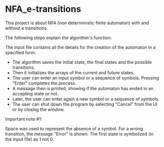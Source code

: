 # NFA_e-transitions

This project is about NFA (non deterministic finite automaton) with and without e transitions.

The following steps explain the algorithm's function:

The input file contains all the details for the creation of the automaton in a specified form. 
- The algorithm saves the initial state, the final states and the possible transitions. 
- Then it initializes the arrays of the current and future states.
- The user can enter an input symbol or a sequence of symbols. Pressing "Enter" completes the process.
- A message then is printed, showing if the automaton has ended in an accepting state or not.
- Later, the user can enter again a new symbol or a sequence of symbols.
- The user can shut down the program by selecting "Cancel" from the UI or by closing the window. 

Important note #1:

Space was used to represent the absence of a symbol.
For a wrong transition, the message "Error" is shown.
The first state is symbolized (in the input file) as 1 not 0.

